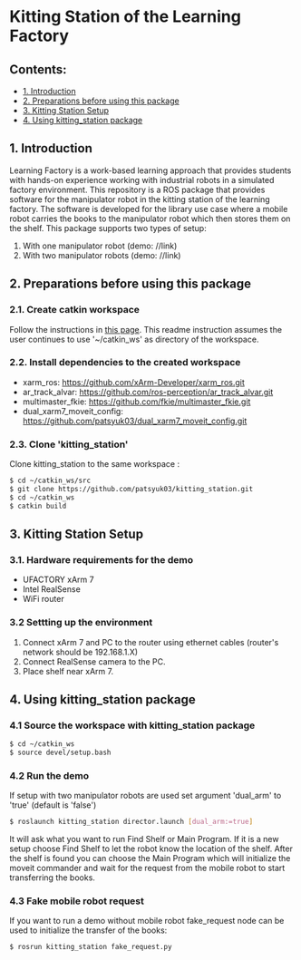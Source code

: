 # Kitting Station of the Learning Factory
## Contents: 
* [1. Introduction](#1-introduction)
* [2. Preparations before using this package](#2-preparations-before-using-this-package)
* [3. Kitting Station Setup](#3-kitting-station-setup)
* [4. Using kitting_station package](#4-using-kitting_station-package)
## 1. Introduction
Learning Factory is a work-based learning approach that provides students with hands-on experience working with industrial robots in a simulated factory environment. This repository is a ROS package that provides software for the manipulator robot in the kitting station of the learning factory. The software is developed for the library use case where a mobile robot carries the books to the manipulator robot which then stores them on the shelf. This package supports two types of setup:
1. With one manipulator robot (demo: //link)
2. With two manipulator robots (demo: //link)
## 2. Preparations before using this package
### 2.1. Create catkin workspace
Follow the instructions in [this page](http://wiki.ros.org/catkin/Tutorials/create_a_workspace). 
This readme instruction assumes the user continues to use '~/catkin_ws' as directory of the workspace.
### 2.2. Install dependencies to the created workspace
* xarm_ros: <https://github.com/xArm-Developer/xarm_ros.git>
* ar_track_alvar: <https://github.com/ros-perception/ar_track_alvar.git>
* multimaster_fkie: <https://github.com/fkie/multimaster_fkie.git>
* dual_xarm7_moveit_config: <https://github.com/patsyuk03/dual_xarm7_moveit_config.git>
### 2.3. Clone 'kitting_station'
Clone kitting_station to the same workspace :
```bash
$ cd ~/catkin_ws/src
$ git clone https://github.com/patsyuk03/kitting_station.git
$ cd ~/catkin_ws
$ catkin build
```
## 3. Kitting Station Setup
### 3.1. Hardware requirements for the demo
* UFACTORY xArm 7 
* Intel RealSense 
* WiFi router
### 3.2 Settting up the environment
1. Connect xArm 7 and PC to the router using ethernet cables (router's network should be 192.168.1.X)
2. Connect RealSense camera to the PC.
3. Place shelf near xArm 7.
## 4. Using kitting_station package
### 4.1 Source the workspace with kitting_station package
```bash
$ cd ~/catkin_ws
$ source devel/setup.bash
```
### 4.2 Run the demo
If setup with two manipulator robots are used set argument 'dual_arm' to 'true' (default is 'false')
```bash
$ roslaunch kitting_station director.launch [dual_arm:=true]
```
It will ask what you want to run Find Shelf or Main Program. If it is a new setup choose Find Shelf to let the robot know the location of the shelf. After the shelf is found you can choose the Main Program which will initialize the moveit commander and wait for the request from the mobile robot to start transferring the books.
### 4.3 Fake mobile robot request
If you want to run a demo without mobile robot fake_request node can be used to initialize the transfer of the books:
```bash
$ rosrun kitting_station fake_request.py
```
